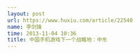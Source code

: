 ```yaml
---
layout: post
url: https://www.huxiu.com/article/22540
name: 李剑锋
time: 2013-11-04 10:36
title: 中国手机游戏下一个战略地：中东
---
```

